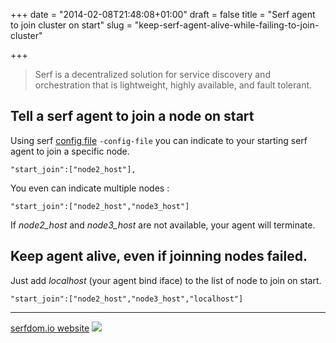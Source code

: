 +++
date = "2014-02-08T21:48:08+01:00"
draft = false
title = "Serf agent to join cluster on start"
slug = "keep-serf-agent-alive-while-failing-to-join-cluster"

+++

> Serf is a decentralized solution for service discovery and orchestration that is lightweight, highly available, and fault tolerant.

## Tell a serf agent to join a node on start

Using serf [config file](http://www.serfdom.io/docs/agent/options.html) `-config-file` you can indicate to your starting serf agent to join a specific node.

`"start_join":["node2_host"],`

You even can indicate multiple nodes :

`"start_join":["node2_host","node3_host"]`


If *node2_host* and *node3_host* are not available, your agent will terminate.

## Keep agent alive, even if joinning nodes failed.

Just add _localhost_ (your agent bind iface) to the list of node to join on start.

`"start_join":["node2_host","node3_host","localhost"]`


---

[serfdom.io website](http://serfdom.io)
![](/content/images/2014/Feb/serf_logo.png)